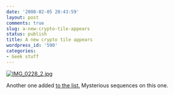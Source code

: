 ```yaml
---
date: '2008-02-05 20:43:59'
layout: post
comments: true
slug: a-new-crypto-tile-appears
status: publish
title: A new crypto tile appears
wordpress_id: '590'
categories:
- Geek stuff
---
```





[![IMG_0228_2.jpg](http://www.phfactor.net/wp/wp-photos/thumb.20080205-194359-1.jpg)](http://www.phfactor.net/wp/wp-photos/20080205-194359-1.jpg)


Another one added [to the list.](http://www.phfactor.net/wp/2007/09/28/interesting-tiles/) Mysterious sequences on this one.
